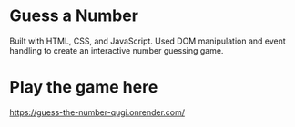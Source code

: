 # Guess a Number
Built with HTML, CSS, and JavaScript. Used DOM manipulation and event handling to create an interactive number guessing game.

# Play the game here
https://guess-the-number-qugi.onrender.com/
